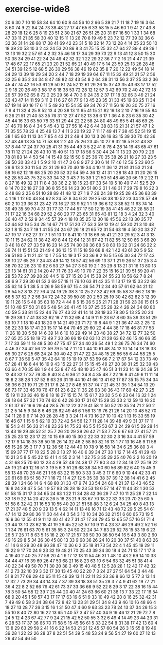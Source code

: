 # exercise-wide8
20
6
30
7
10
10
58
34
64
10
60
8
44
56
10
2
66
5
39
21
7
11
18
7
19
16
3
64
8
60
74
9
22
84
24
73
38
48
27
17
47
65
6
33
58
15
5
46
60
1
9
41
27
43
8
28
29
18
12
6
25
8
19
23
51
2
30
21
67
26
51
25
20
31
87
16
50
1
33
1
34
68
47
33
11
21
35
58
30
40
12
15
11
13
26
70
8
19
49
5
23
72
12
77
39
32
36
6
32
36
31
14
28
68
17
38
41
69
42
23
31
5
18
22
14
73
12
28
4
14
25
23
50
10
18
39
20
53
10
3
2
43
24
53
20
86
8
3
41
75
15
25
32
47
64
27
39
4
49
29
1
13
13
19
32
2
57
61
4
2
32
35
46
18
17
34
29
39
73
22
9
13
41
12
8
50
15
30
50
38
34
29
41
22
34
24
49
42
32
32
1
22
29
32
36
7
7
2
16
21
4
47
21
39
17
48
67
22
17
65
21
23
20
21
52
65
21
40
49
17
5
14
23
59
25
13
26
28
48
34
51
39
12
5
12
68
5
26
30
29
56
38
46
19
62
35
8
7
20
12
22
49
54
18
14
24
29
13
39
19
29
34
20
2
44
7
18
29
19
39
64
67
11
15
32
49
21
21
57
2
56
32
25
6
35
2
34
34
8
47
48
82
42
43
54
8
2
64
38
31
13
56
3
37
25
33
2
36
45
47
74
42
16
53
61
29
50
81
24
52
12
61
29
26
15
37
43
35
43
63
17
17
52
2
9
18
20
26
49
3
58
17
6
18
38
53
72
28
12
12
57
3
42
69
70
2
40
42
72
18
26
57
39
52
65
8
72
2
25
29
56
4
70
3
9
24
35
2
37
17
18
32
65
3
49
21
24
32
43
47
14
11
59
3
11
2
11
6
27
61
77
9
13
45
23
35
31
33
45
19
63
25
11
34
87
19
14
60
16
17
6
11
5
49
20
15
54
35
69
34
76
27
11
56
16
26
30
75
27
16
7
9
4
11
32
4
25
8
52
13
4
20
38
13
11
65
41
15
21
82
16
18
2
10
7
16
19
55
84
6
26
21
51
21
40
53
35
76
31
12
27
47
52
13
38
6
17
1
36
4
8
23
6
35
30
42
45
44
16
33
63
50
78
33
51
29
44
22
22
58
24
80
48
49
65
5
41
48
69
25
31
46
70
16
8
4
34
5
45
43
12
37
55
16
42
6
44
38
83
16
21
31
21
57
47
1
2
71
35
55
78
22
4
25
49
13
7
4
11
3
20
19
22
7
11
17
49
41
7
38
45
52
51
19
15
38
1
65
60
11
13
34
7
85
4
43
21
2
49
4
30
13
3
26
16
83
15
39
30
70
42
36
37
43
46
13
35
14
71
53
68
2
2
40
75
26
23
45
10
27
9
32
18
5
9
31
43
82
37
8
44
17
24
37
70
25
41
31
35
44
49
3
5
22
41
8
78
4
28
14
16
43
65
47
61
78
11
12
21
24
26
43
10
15
40
51
13
17
18
56
5
30
44
24
11
13
23
20
79
2
26
78
81
83
14
4
53
54
14
15
49
62
15
50
9
25
36
70
35
38
26
21
18
27
33
23
5
38
50
30
33
43
1
5
9
2
10
41
47
3
6
8
9
27
2
30
6
14
17
46
12
56
5
23
60
5
29
6
13
3
30
11
54
22
31
29
60
70
40
19
34
4
10
11
36
12
21
81
31
53
21
24
58
16
62
12
19
68
25
20
20
52
32
54
59
4
36
12
41
31
1
28
18
43
31
20
26
15
52
28
53
43
75
32
5
33
34
32
3
43
7
15
39
1
21
50
51
48
46
20
56
19
2
22
11
8
27
16
49
32
31
11
8
4
38
36
2
2
18
15
23
67
33
54
10
5
10
40
7
41
52
5
29
8
14
70
22
18
27
38
36
8
55
56
14
23
30
51
80
2
31
1
48
31
7
29
79
8
16
22
3
2
48
68
2
25
6
51
10
28
89
41
48
12
27
1
9
7
26
24
39
19
25
28
45
36
63
39
4
1
16
1
12
60
43
84
62
8
24
52
8
34
6
31
29
25
63
38
10
52
23
34
28
57
49
60
2
10
23
36
31
23
42
73
16
27
33
9
52
1
1
19
36
6
12
3
38
52
11
63
74
14
39
49
35
59
70
4
31
31
77
33
17
44
57
17
50
12
19
38
41
45
46
22
28
58
21
71
17
22
16
34
68
29
52
2
60
29
77
23
65
31
65
43
81
12
18
3
4
24
32
3
40
36
40
47
2
52
9
34
45
57
39
4
18
10
35
25
12
30
16
45
56
22
13
30
35
77
52
44
82
16
5
34
28
14
67
71
17
51
20
77
53
3
59
12
19
41
59
30
21
3
10
48
32
1
8
15
24
7
19
1
41
55
24
24
67
26
18
21
65
72
31
54
63
19
4
50
20
33
27
47
19
17
7
62
27
37
7
1
51
10
17
8
41
10
13
18
66
55
41
21
20
29
52
3
41
3
13
10
11
15
24
62
11
38
42
49
8
44
12
64
12
31
87
42
11
82
55
12
50
66
3
66
20
3
46
18
67
27
33
59
16
23
14
25
74
30
39
36
68
5
8
60
13
22
31
24
66
22
2
39
74
11
15
51
53
21
49
4
36
13
15
11
15
18
58
68
8
42
1
42
43
61
20
5
9
52
29
51
80
5
11
21
42
10
1
7
55
14
19
3
17
30
36
8
2
16
5
15
65
30
34
72
17
43
39
10
27
65
26
7
24
43
49
14
12
18
57
42
56
69
13
37
1
21
9
26
51
37
25
3
4
38
70
32
26
23
10
62
6
53
27
54
27
3
50
19
2
1
35
29
8
13
21
31
16
13
80
13
29
13
14
61
31
2
14
20
47
71
76
33
49
10
70
7
22
35
15
16
21
39
51
59
20
41
28
53
72
27
39
28
20
44
5
19
37
15
20
34
15
38
24
55
23
18
56
62
7
8
24
38
6
9
7
29
30
61
52
3
69
57
18
11
76
10
63
81
42
35
11
13
17
19
15
33
22
68
35
62
14
5
1
38
5
4
26
9
58
59
67
15
4
36
54
71
2
34
40
57
61
62
64
21
12
28
54
52
8
13
22
76
4
24
19
25
38
3
10
25
27
32
42
69
35
58
37
66
2
18
19
66
5
37
52
7
2
56
34
72
24
32
39
50
89
20
2
50
25
19
30
42
62
82
3
12
39
19
11
26
15
5
48
35
63
18
72
4
44
8
5
15
36
5
25
21
71
28
31
56
23
36
15
61
5
51
10
48
57
50
31
66
5
48
54
20
41
45
16
37
25
35
26
32
4
26
24
34
60
80
40
59
5
33
81
15
22
44
76
27
43
22
41
14
14
28
19
33
78
30
5
13
25
20
24
19
29
38
1
7
41
38
32
62
16
7
11
32
68
4
14
9
11
9
23
67
8
60
35
39
33
51
29
53
10
7
1
18
10
43
18
20
9
14
21
49
23
71
72
19
8
44
9
1
21
36
47
43
2
25
10
38
22
33
18
17
41
20
15
17
14
64
70
46
29
60
22
4
44
38
17
18
46
81
77
53
11
26
18
30
5
59
14
6
39
14
6
10
18
29
49
14
23
48
38
27
34
72
12
77
32
50
27
65
25
35
18
19
73
49
7
30
36
66
19
62
63
10
21
28
63
62
46
15
46
66
35
7
17
33
59
11
18
48
5
30
47
75
47
57
24
40
26
54
49
1
2
36
75
76
34
74
60
4
46
37
24
42
56
22
59
79
5
14
7
11
10
1
44
10
61
48
74
12
10
14
14
18
18
33
65
30
27
6
25
68
24
24
30
40
42
31
47
22
24
48
15
28
56
55
6
44
58
25
5
8
67
7
35
59
5
47
35
42
64
19
15
19
19
37
53
59
66
7
2
17
67
54
12
33
73
40
57
28
41
16
6
44
16
19
9
43
15
22
27
31
15
15
45
49
27
20
30
31
25
32
39
43
63
66
4
70
35
68
1
9
44
53
8
47
45
48
10
35
47
46
51
3
11
23
14
19
24
38
51
12
43
32
17
37
76
35
8
40
8
4
6
36
21
34
8
4
35
48
7
22
16
6
41
49
6
11
11
14
18
8
2
38
28
1
37
52
8
63
26
31
19
44
10
41
66
13
41
62
17
87
35
15
75
34
34
36
36
6
21
19
71
29
31
17
6
24
27
8
48
51
37
74
7
21
45
31
35
1
34
54
13
29
66
73
17
33
46
70
76
47
61
23
6
22
11
36
26
63
30
36
43
17
60
42
27
3
25
15
19
11
23
32
46
19
8
18
18
27
15
15
74
15
61
7
23
32
5
5
6
23
64
16
32
1
24
38
18
64
57
32
1
70
74
62
6
42
26
30
17
31
67
15
29
33
33
2
12
59
13
16
20
2
61
37
67
19
6
29
44
28
5
76
12
22
32
9
41
58
11
50
52
20
35
24
71
2
50
2
21
2
5
14
5
9
34
8
6
46
28
62
49
46
6
1
56
13
19
76
21
26
14
20
10
48
52
70
34
11
28
9
6
7
14
20
26
28
45
3
3
24
11
4
73
16
27
10
10
42
1
13
15
33
55
19
16
46
67
1
15
9
5
62
19
33
72
42
54
56
12
7
11
28
14
39
48
49
9
31
37
17
11
18
54
3
41
56
33
21
48
23
26
14
75
23
46
5
5
15
53
67
3
24
29
61
5
29
28
14
13
43
19
29
48
52
31
25
7
26
20
29
39
26
42
71
53
7
73
6
67
63
27
41
57
21
25
25
23
12
23
17
22
10
15
69
40
15
30
2
22
33
32
30
2
3
16
34
4
41
57
59
72
17
9
14
18
35
38
50
18
26
14
32
46
2
58
80
82
16
13
1
77
13
16
48
9
11
58
65
15
26
35
3
17
7
3
12
36
58
12
44
40
10
78
9
16
58
14
34
6
25
36
80
3
4
15
69
37
77
17
10
22
5
28
2
13
27
16
40
6
39
34
27
33
1
12
7
14
45
41
29
43
10
21
3
5
8
5
45
22
13
41
1
4
55
2
3
14
1
22
75
3
35
29
25
40
76
2
2
16
20
19
4
31
68
25
70
60
12
23
4
29
52
48
24
38
17
77
80
3
43
12
34
18
27
25
19
22
45
19
21
49
12
16
51
3
19
5
6
3
51
28
68
38
34
50
60
56
89
82
6
40
15
45
3
55
13
48
70
28
46
21
1
55
63
22
15
50
3
33
3
45
3
17
6
60
9
10
44
42
33
41
20
61
69
63
51
58
77
1
16
72
11
4
27
12
5
35
39
38
37
39
12
38
14
41
6
2
45
28
39
1
24
66
14
6
4
68
80
31
33
47
9
74
33
54
24
60
4
21
37
13
43
46
52
16
8
24
28
47
5
54
1
9
57
83
28
28
19
23
53
18
6
57
14
47
11
44
32
1
30
53
61
58
15
31
17
3
34
65
24
63
1
22
11
34
28
42
36
29
7
47
10
11
25
28
7
22
14
33
18
9
22
14
20
42
8
26
5
18
23
21
9
33
67
70
18
22
32
33
23
70
25
60
5
51
58
6
32
42
31
16
53
10
55
40
20
21
51
58
88
3
12
6
24
34
25
40
8
43
13
17
21
37
48
5
20
9
39
13
5
4
62
14
11
13
46
16
71
12
43
48
72
29
5
25
54
61
47
14
12
29
80
36
11
30
44
44
3
54
3
10
10
34
26
32
21
51
6
60
65
73
19
5
16
9
36
12
55
41
9
11
12
40
41
42
7
31
47
17
34
79
45
12
65
57
57
16
51
71
4
23
44
13
10
23
62
18
41
19
26
45
22
52
57
10
9
11
4
23
37
46
29
49
2
52
1
6
1
1
34
76
61
63
70
5
61
35
55
3
24
50
22
24
34
7
83
29
52
78
15
53
19
6
23
26
5
7
25
71
8
63
5
15
16
2
20
17
21
57
36
50
30
36
50
54
16
5
49
3
80
2
60
49
16
29
8
5
34
26
30
45
80
13
33
9
68
36
26
24
10
20
30
37
51
40
8
63
26
41
14
6
8
29
30
48
66
38
47
10
36
6
2
35
18
81
73
54
22
4
1
45
45
19
29
11
19
22
9
17
70
24
9
23
32
19
48
21
70
25
43
39
24
30
18
4
24
71
13
17
1
17
8
4
19
40
2
40
25
77
58
20
4
1
9
17
12
18
11
54
46
31
1
48
10
43
2
69
14
10
33
34
44
47
16
39
69
26
47
53
68
21
16
8
23
63
10
6
54
63
32
45
51
38
41
4
40
22
34
49
50
70
71
30
20
38
3
49
15
40
48
5
12
5
28
28
1
12
42
17
42
32
41
2
73
32
10
39
3
32
17
30
13
45
40
22
20
7
3
24
27
27
51
64
54
3
44
48
51
8
21
77
69
29
40
65
11
15
49
39
13
11
22
11
23
23
36
8
66
12
5
77
3
13
14
17
32
7
73
29
34
43
14
34
7
37
39
38
18
38
51
35
28
3
7
4
9
41
62
19
77
21
36
4
22
8
2
52
66
76
42
61
73
37
33
36
66
9
52
22
8
29
3
17
22
38
16
15
44
78
3
50
54
58
12
39
7
25
44
20
40
41
24
63
66
60
21
38
13
7
33
22
17
16
54
68
9
20
45
1
50
57
43
17
17
17
63
16
6
51
9
33
10
49
42
20
8
16
25
32
42
31
7
49
49
6
58
3
34
38
64
72
8
42
13
23
31
29
51
34
8
43
9
46
10
16
48
66
4
18
27
13
28
77
26
3
15
16
1
31
50
47
4
60
9
63
33
23
78
24
13
37
34
26
15
3
55
10
8
40
72
80
16
22
13
65
1
40
57
3
47
57
40
34
9
19
46
12
21
29
72
7
8
24
5
12
4
23
67
42
77
9
24
21
15
42
52
50
55
3
32
6
49
4
14
49
23
44
23
31
6
28
53
17
37
36
65
70
71
58
5
15
45
56
61
5
33
22
54
8
31
38
17
42
13
60
4
13
8
29
63
29
58
2
41
16
6
22
14
53
21
21
12
45
57
60
54
26
3
15
55
8
19
49
39
28
1
22
22
26
28
37
8
22
51
54
39
5
48
53
24
9
56
54
27
19
60
27
12
13
26
42
54
46
50
